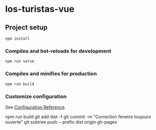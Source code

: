 # los-turistas-vue

## Project setup
```
npm install
```

### Compiles and hot-reloads for development
```
npm run serve
```

### Compiles and minifies for production
```
npm run build
```

### Customize configuration
See [Configuration Reference](https://cli.vuejs.org/config/).


npm run build
git add dist -f
git commit -m "Correction fenetre toujours ouverte"
git subtree push --prefix dist origin gh-pages

